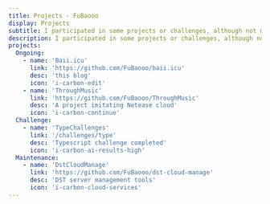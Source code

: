```yaml
---
title: Projects - FuBaooo
display: Projects
subtitle: I participated in some projects or challenges, although not many.
description: I participated in some projects or challenges, although not many.
projects:
  Ongoing:
    - name: 'Baii.icu'
      link: 'https://github.com/FuBaooo/baii.icu'
      desc: 'this blog'
      icon: 'i-carbon-edit'
    - name: 'ThroughMusic'
      link: 'https://github.com/FuBaooo/ThroughMusic'
      desc: 'A project imitating Netease cloud'
      icon: 'i-carbon-continue'
  Challenge:
    - name: 'TypeChallenges'
      link: '/challenges/type'
      desc: 'Typescript challenge completed'
      icon: 'i-carbon-ai-results-high'
  Maintenance:
    - name: 'DstCloudManage'
      link: 'https://github.com/FuBaooo/dst-cloud-manage'
      desc: 'DST server management tools'
      icon: 'i-carbon-cloud-services'
---
```


<ListProjects :projects="frontmatter.projects"/>
